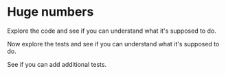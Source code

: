 # Huge numbers #

Explore the code and see if you can understand what it's supposed to do.

Now explore the tests and see if you can understand what it's supposed to do.

See if you can add additional tests.